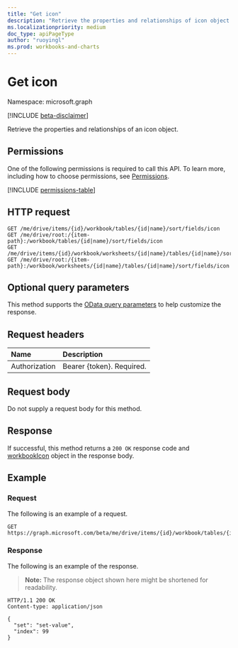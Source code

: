```yaml
---
title: "Get icon"
description: "Retrieve the properties and relationships of icon object."
ms.localizationpriority: medium
doc_type: apiPageType
author: "ruoyingl"
ms.prod: workbooks-and-charts
---
```


# Get icon

Namespace: microsoft.graph

[!INCLUDE [beta-disclaimer](../../includes/beta-disclaimer.md)]

Retrieve the properties and relationships of an icon object.
## Permissions
One of the following permissions is required to call this API. To learn more, including how to choose permissions, see [Permissions](/graph/permissions-reference).

<!-- { "blockType": "permissions", "name": "icon_get" } -->
[!INCLUDE [permissions-table](../includes/permissions/icon-get-permissions.md)]

## HTTP request
<!-- { "blockType": "ignored" } -->
```http
GET /me/drive/items/{id}/workbook/tables/{id|name}/sort/fields/icon
GET /me/drive/root:/{item-path}:/workbook/tables/{id|name}/sort/fields/icon
GET /me/drive/items/{id}/workbook/worksheets/{id|name}/tables/{id|name}/sort/fields/icon
GET /me/drive/root:/{item-path}:/workbook/worksheets/{id|name}/tables/{id|name}/sort/fields/icon
```
## Optional query parameters
This method supports the [OData query parameters](/graph/query-parameters) to help customize the response.

## Request headers
| Name      |Description|
|:----------|:----------|
| Authorization  | Bearer {token}. Required. |

## Request body
Do not supply a request body for this method.

## Response

If successful, this method returns a `200 OK` response code and [workbookIcon](../resources/workbookicon.md) object in the response body.
## Example
### Request
The following is an example of a request.
<!-- {
  "blockType": "request",
  "name": "get_icon"
}-->
```http
GET https://graph.microsoft.com/beta/me/drive/items/{id}/workbook/tables/{id|name}/sort/fields/icon
```
### Response
The following is an example of the response. 

>**Note:** The response object shown here might be shortened for readability.
<!-- {
  "blockType": "response",
  "truncated": true,
  "@odata.type": "microsoft.graph.workbookIcon"
} -->
```http
HTTP/1.1 200 OK
Content-type: application/json

{
  "set": "set-value",
  "index": 99
}
```

<!-- uuid: 8fcb5dbc-d5aa-4681-8e31-b001d5168d79
2015-10-25 14:57:30 UTC -->
<!--
{
  "type": "#page.annotation",
  "description": "Get Icon",
  "keywords": "",
  "section": "documentation",
  "tocPath": "",
  "suppressions": []
}
-->
